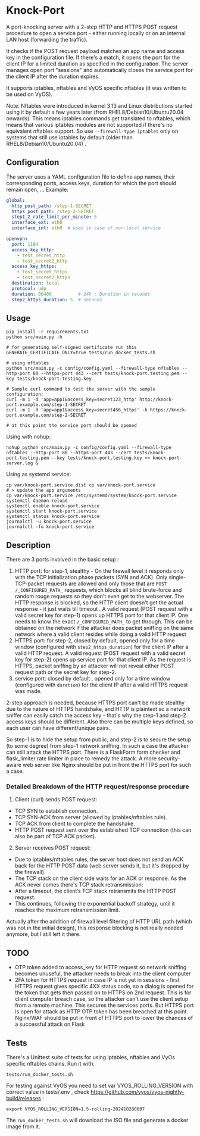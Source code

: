 
# Knock-Port

A port-knocking server with a 2-step HTTP and HTTPS POST request procedure to open a service port - either running locally or on an internal LAN host (forwarding the traffic).

It checks if the POST request payload matches an app name and access key in the configuration file. If there's a match, it opens the port for the client IP for a limited duration as specified in the configuration. The server manages open port "sessions" and automatically closes the service port for the client IP after the duration expires.

It supports iptables, nftables and VyOS specific nftables (it was written to be used on VyOS).

Note:
Nftables were introduced in kernel 3.13 and Linux distributions started using it by default a few years later (from RHEL8/Debian10/Ubuntu20.04 onwards). This means iptables commands get translated to nftables, which means that various iptables modules are not supported if there's no equivalent nftables support. So use `--firewall-type iptables` only on systems that still use iptables by default (older than RHEL8/Debian10/Ubuntu20.04) .

## Configuration
The server uses a YAML configuration file to define app names, their corresponding ports, access keys, duration for which the port should remain open, ... Example:
```yaml
global:
  http_post_path: /step-1-SECRET
  https_post_path: /step-2-SECRET
  step1_2_rate_limit_per_minute: 5
  interface_ext: eth0
  interface_int: eth0  # used in case of non-local service

openvpn:
  port: 1194
  access_key_http:
    - test_secret_http
    - test_secret2_http
  access_key_https:
    - test_secret_https
    - test_secret2_https
  destination: local
  protocol: udp
  duration: 86400          # 24h ; Duration in seconds
  step2_https_duration: 5  # seconds
```

## Usage
```
pip install -r requirements.txt
python src/main.py -h

# for generating self-signed certificate run this
GENERATE_CERTIFICATE_ONLY=true tests/run_docker_tests.sh

# using nftables
python src/main.py -c config/config.yaml --firewall-type nftables --http-port 80 --https-port 443 --cert tests/knock-port.testing.pem --key tests/knock-port.testing.key

# Sample curl command to test the server with the sample configuration:
curl -m 1 -d 'app=app1&access_key=secret123_http' http://knock-port.example.com/step-1-SECRET
curl -m 1 -d 'app=app1&access_key=secret456_https' -k https://knock-port.example.com/step-2-SECRET

# at this point the service port should be opened
```

Using with nohup:
```
nohup python src/main.py -c config/config.yaml --firewall-type nftables --http-port 80 --https-port 443 --cert tests/knock-port.testing.pem --key tests/knock-port.testing.key >> knock-port-server.log &
```


Using as systemd service:
```
cp var/knock-port.service.dist cp var/knock-port.service
# > update the app arguments
cp var/knock-port.service /etc/systemd/system/knock-port.service
systemctl daemon-reload
systemctl enable knock-port.service
systemctl start knock-port.service
systemctl status knock-port.service
journalctl -u knock-port.service
journalctl -fu knock-port.service
```

## Description

There are 3 ports involved in the basic setup :
1. HTTP port: for step-1, stealthy - On the firewall level it responds only with the TCP initialization phase packets (SYN and ACK). Only single-TCP-packet requests are allowed and only those that are `POST /_CONFIGURED_PATH_` requests, which blocks all blind brute-force and random rouge requests so they don't even get to the webserver. The HTTP response is blocked, so the HTTP client doesn't get the actual response - it just waits till timeout . A valid request (POST request with a valid secret key for step-1) opens up HTTPS port for that client IP. One needs to know the exact `/_CONFIGURED_PATH_` to get through. This can be obtained on the network if the attacker does packet sniffing on the same network where a valid client resides while doing a valid HTTP request
2. HTTPS port: for step-2, closed by default, opened only for a time window (configured with `step2_https_duration`) for the client IP after a valid HTTP request. A valid request (POST request with a valid secret key for step-2) opens up service port for that client IP. As the request is HTTPS, packet sniffing by an attacker will not reveal either POST request path or the secret key for step-2.
3. service port: closed by default , opened only for a time window (configured with `duration`) for the client IP after a valid HTTPS request was made.


2-step approach is needed, because HTTPS port can't be made stealthy due to the nature of HTTPS handshake, and HTTP is plaintext so a network sniffer can easily catch the access key - that's why the step-1 and step-2 access keys should be different. Also there can be multiple keys defined, so each user can have different/unique pairs.

So step-1 is to hide the setup from public, and step-2 is to secure the setup (to some degree) from step-1 network sniffing. In such a case the attacker can still attack the HTTPS port. There is a FlaskForm form checker and flask_limiter rate limiter in place to remedy the attack. A more security-aware web server like Nginx should be put in front the HTTPS port for such a case.

### Detailed Breakdown of the HTTP request/response procedure
1. Client (curl) sends POST request:

- TCP SYN to establish connection.
- TCP SYN-ACK from server (allowed by iptables/nftables rule).
- TCP ACK from client to complete the handshake.
- HTTP POST request sent over the established TCP connection (this can also be part of TCP ACK packet).

2. Server receives POST request:

- Due to iptables/nftables rules, the server host does not send an ACK back for the HTTP POST data (web server sends it, but it's dropped by the firewall).
- The TCP stack on the client side waits for an ACK or response. As the ACK never comes there's TCP stack retransmission:
- After a timeout, the client’s TCP stack retransmits the HTTP POST request.
- This continues, following the exponential backoff strategy, until it reaches the maximum retransmission limit.

Actually after the addition of firewall level filtering of HTTP URL path (which was not in the initial design), this response blocking is not really needed anymore, but I still left it there.

## TODO
- OTP token added to access_key for HTTP request so network sniffing becomes unuseful, the attacker needs to break into the client computer
- 2FA token for HTTPS request in case IP is not yet in sessions - first HTTPS request gives specific 4XX status code, so a dialog is opened for the token that gets then passed on to HTTPS on 2nd request. This is for client computer breach case, so the attacker can't use the client setup from a remote machine. This secures the services ports. But HTTPS port is open for attack as HTTP OTP token has been breached at this point. Nginx/WAF should be put in front of HTTPS port to lower the chances of a successful attack on Flask

## Tests
There's a Unittest suite of tests for using iptables, nftables and VyOs specific nftables chains. Run it with:
```
tests/run_docker_tests.sh
```

For testing against VyOS you need to set var VYOS_ROLLING_VERSION with correct value in tests/.env , check https://github.com/vyos/vyos-nightly-build/releases :
```
export VYOS_ROLLING_VERSION=1.5-rolling-202410280007
```
The `run_docker_tests.sh` will download the ISO file and generate a docker image from it.

